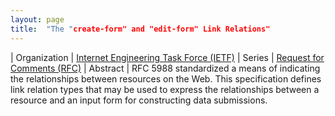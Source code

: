 ```yaml
---
layout: page
title:  "The "create-form" and "edit-form" Link Relations"
---
```


| Organization | [Internet Engineering Task Force (IETF)](..)
| Series | [Request for Comments (RFC)](..)
| Abstract | RFC 5988 standardized a means of indicating the relationships between resources on the Web. This specification defines link relation types that may be used to express the relationships between a resource and an input form for constructing data submissions.